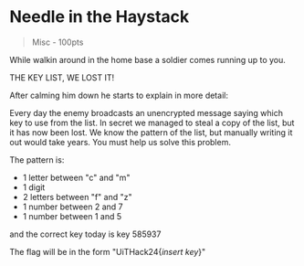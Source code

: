 # Needle in the Haystack

> Misc - 100pts

While walkin around in the home base a soldier comes running up to you.

THE KEY LIST, WE LOST IT!

After calming him down he starts to explain in more detail:

Every day the enemy broadcasts an unencrypted message saying which key to use from the list.
In secret we managed to steal a copy of the list, but it has now been lost.
We know the pattern of the list, but manually writing it out would take years.
You must help us solve this problem.

The pattern is: 

- 1 letter between "c" and "m"
- 1 digit
- 2 letters between "f" and "z"
- 1 number between 2 and 7
- 1 number between 1 and 5

and the correct key today is key 585937

The flag will be in the form "UiTHack24{*insert key*}"